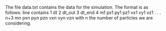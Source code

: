 The file data.txt contains the data for the simulation. The format is
as follows:
line	contains
1	dt
2	dt_out
3	dt_end
4	m1 px1 py1 pz1 vx1 vy1 vz1
.
.
.
n+3	mn pxn pyn pzn vxn vyn vzn
with n the number of particles we are considering.
